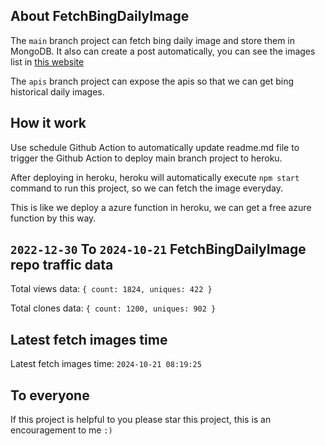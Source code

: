 ## About FetchBingDailyImage

The `main` branch project can fetch bing daily image and store them in MongoDB.
It also can create a post automatically, you can see the images list in [this website](https://oursalbum.netlify.app)

The `apis` branch project can expose the apis so that we can get bing historical daily images.

## How it work

Use schedule Github Action to automatically update readme.md file to trigger the Github Action to deploy main branch project to heroku.

After deploying in heroku, heroku will automatically execute `npm start` command to run this project, so we can fetch the image everyday.

This is like we deploy a azure function in heroku, we can get a free azure function by this way.

## `2022-12-30` To `2024-10-21` FetchBingDailyImage repo traffic data

Total views data: `{ count: 1824, uniques: 422 }`

Total clones data: `{ count: 1200, uniques: 902 }`

## Latest fetch images time

Latest fetch images time: `2024-10-21 08:19:25`

## To everyone

If this project is helpful to you please star this project, this is an encouragement to me `:)`



